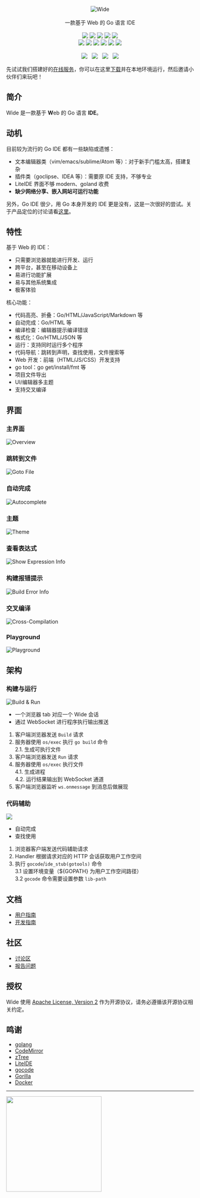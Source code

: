 <p align = "center">
<img alt="Wide" src="https://user-images.githubusercontent.com/873584/57901570-5355ba00-7898-11e9-96ca-45b75b1d70db.png">
<br><br>
一款基于 Web 的 Go 语言 IDE
<br><br>
<a title="Build Status" target="_blank" href="https://travis-ci.org/b3log/wide"><img src="https://img.shields.io/travis/b3log/wide.svg?style=flat-square"></a>
<a title="Go Report Card" target="_blank" href="https://goreportcard.com/report/github.com/b3log/wide"><img src="https://goreportcard.com/badge/github.com/b3log/wide"></a>
<a title="Coverage Status" target="_blank" href="https://coveralls.io/repos/github/b3log/wide/badge.svg?branch=master"><img src="https://img.shields.io/coveralls/github/b3log/wide.svg?style=flat-square&color=CC9933"></a>
<a title="Code Size" target="_blank" href="https://github.com/b3log/wide"><img src="https://img.shields.io/github/languages/code-size/b3log/wide.svg?style=flat-square"></a>
<a title="Apache License" target="_blank" href="https://github.com/b3log/wide/blob/master/LICENSE"><img src="https://img.shields.io/badge/license-apache2-orange.svg?style=flat-square"></a>
<br>
<a title="Releases" target="_blank" href="https://github.com/b3log/wide/releases"><img src="https://img.shields.io/github/release/b3log/wide.svg?style=flat-square"></a>
<a title="Release Date" target="_blank" href="https://github.com/b3log/wide/releases"><img src="https://img.shields.io/github/release-date/b3log/wide.svg?style=flat-square&color=99CCFF"></a>
<a title="GitHub Commits" target="_blank" href="https://github.com/b3log/wide/commits/master"><img src="https://img.shields.io/github/commit-activity/m/b3log/wide.svg?style=flat-square"></a>
<a title="Last Commit" target="_blank" href="https://github.com/b3log/wide/commits/master"><img src="https://img.shields.io/github/last-commit/b3log/wide.svg?style=flat-square&color=FF9900"></a>
<a title="GitHub Pull Requests" target="_blank" href="https://github.com/b3log/wide/pulls"><img src="https://img.shields.io/github/issues-pr-closed/b3log/wide.svg?style=flat-square&color=FF9966"></a>
<a title="Hits" target="_blank" href="https://github.com/b3log/hits"><img src="https://hits.b3log.org/b3log/wide.svg"></a>
<br><br>
<a title="GitHub Watchers" target="_blank" href="https://github.com/b3log/wide/watchers"><img src="https://img.shields.io/github/watchers/b3log/wide.svg?label=Watchers&style=social"></a>&nbsp;&nbsp;
<a title="GitHub Stars" target="_blank" href="https://github.com/b3log/wide/stargazers"><img src="https://img.shields.io/github/stars/b3log/wide.svg?label=Stars&style=social"></a>&nbsp;&nbsp;
<a title="GitHub Forks" target="_blank" href="https://github.com/b3log/wide/network/members"><img src="https://img.shields.io/github/forks/b3log/wide.svg?label=Forks&style=social"></a>&nbsp;&nbsp;
<a title="Author GitHub Followers" target="_blank" href="https://github.com/88250"><img src="https://img.shields.io/github/followers/88250.svg?label=Followers&style=social"></a>
</p>

先试试我们搭建好的[在线服务](https://wide.b3log.org/signup)，你可以在这里[下载](https://pan.baidu.com/s/1dD3XwOT)并在本地环境运行，然后邀请小伙伴们来玩吧！

## 简介

Wide 是一款基于 **W**eb 的 Go 语言 **IDE**。

## 动机

目前较为流行的 Go IDE 都有一些缺陷或遗憾：

  * 文本编辑器类（vim/emacs/sublime/Atom 等）：对于新手门槛太高，搭建复杂
  * 插件类（goclipse、IDEA 等）：需要原 IDE 支持，不够专业
  * LiteIDE 界面不够 modern、goland 收费
  * **缺少网络分享、嵌入网站可运行功能**

另外，Go IDE 很少，用 Go 本身开发的 IDE 更是没有，这是一次很好的尝试。关于产品定位的讨论请看[这里](https://hacpai.com/article/1438407961481)。

## 特性

基于 Web 的 IDE：

* 只需要浏览器就能进行开发、运行
* 跨平台，甚至在移动设备上
* 易进行功能扩展
* 易与其他系统集成
* 极客体验
  
核心功能：

* 代码高亮、折叠：Go/HTML/JavaScript/Markdown 等
* 自动完成：Go/HTML 等
* 编译检查：编辑器提示编译错误
* 格式化：Go/HTML/JSON 等
* 运行：支持同时运行多个程序
* 代码导航：跳转到声明，查找使用，文件搜索等
* Web 开发：前端（HTML/JS/CSS）开发支持
* go tool：go get/install/fmt 等
* 项目文件导出
* UI/编辑器多主题
* 支持交叉编译

## 界面

### 主界面
  
![Overview](https://cloud.githubusercontent.com/assets/873584/5450620/1d51831e-8543-11e4-930b-670871902425.png)

### 跳转到文件
  
![Goto File](https://cloud.githubusercontent.com/assets/873584/5450616/1d495da6-8543-11e4-9285-f9d9c60779ac.png)

### 自动完成
  
![Autocomplete](https://cloud.githubusercontent.com/assets/873584/5450619/1d4d5712-8543-11e4-8fe4-35dbc8348a6e.png)

### 主题 

![Theme](https://cloud.githubusercontent.com/assets/873584/5450617/1d4c0826-8543-11e4-8b86-f79a4e41550a.png)

### 查看表达式
  
![Show Expression Info](https://cloud.githubusercontent.com/assets/873584/5450618/1d4cd9f4-8543-11e4-950f-121bd3ff4a39.png)

### 构建报错提示
  
![Build Error Info](https://cloud.githubusercontent.com/assets/873584/5450632/3e51cccc-8543-11e4-8ca8-8d2427aa16b8.png)

### 交叉编译

![Cross-Compilation](https://cloud.githubusercontent.com/assets/873584/10130037/226d75fc-65f7-11e5-94e4-25ee579ca175.png)

### Playground

![Playground](https://cloud.githubusercontent.com/assets/873584/21209772/449ecfd2-c2b1-11e6-9aa6-a83477d9f269.gif)
  
## 架构 

### 构建与运行

![Build & Run](https://cloud.githubusercontent.com/assets/873584/4389219/3642bc62-43f3-11e4-8d1f-06d7aaf22784.png)

* 一个浏览器 tab 对应一个 Wide 会话
* 通过 WebSocket 进行程序执行输出推送

1. 客户端浏览器发送 ````Build```` 请求
2. 服务器使用 ````os/exec```` 执行 ````go build```` 命令<br/>
   2.1. 生成可执行文件
3. 客户端浏览器发送 ````Run```` 请求
4. 服务器使用 ````os/exec```` 执行文件<br/>
   4.1. 生成进程<br/>
   4.2. 运行结果输出到 WebSocket 通道
5. 客户端浏览器监听 ````ws.onmessage```` 到消息后做展现

### 代码辅助

![](https://cloud.githubusercontent.com/assets/873584/4399135/3b80c21c-4463-11e4-8e94-7f7e8d12a4df.png)

* 自动完成
* 查找使用

1. 浏览器客户端发送代码辅助请求
2. Handler 根据请求对应的 HTTP 会话获取用户工作空间
3. 执行 `gocode`/`ide_stub(gotools)` 命令<br/>
   3.1 设置环境变量（${GOPATH} 为用户工作空间路径）<br/>
   3.2 `gocode` 命令需要设置参数 `lib-path`

## 文档

* [用户指南](https://hacpai.com/article/1538873544275)
* [开发指南](https://hacpai.com/article/1538876422995)

## 社区

* [讨论区](https://hacpai.com/tag/wide)
* [报告问题](https://github.com/b3log/wide/issues/new/choose)

## 授权

Wide 使用 [Apache License, Version 2](https://www.apache.org/licenses/LICENSE-2.0) 作为开源协议，请务必遵循该开源协议相关约定。

## 鸣谢

* [golang](https://golang.org)
* [CodeMirror](https://github.com/marijnh/CodeMirror)
* [zTree](https://github.com/zTree/zTree_v3) 
* [LiteIDE](https://github.com/visualfc/liteide)
* [gocode](https://github.com/nsf/gocode)
* [Gorilla](https://github.com/gorilla)
* [Docker](https://docker.com)

----

<img src="https://cloud.githubusercontent.com/assets/873584/4606328/4e848b96-5219-11e4-8db1-fa12774b57b4.png" width="256px" />
